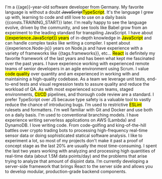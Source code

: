 I'm a {{age}}-year-old software developer from Germany.
My favorite language is without a doubt <del>JavaScript</del><mark>TypeScript</mark>. It's the language I grew up with, learning to code and still love to use on a daily basis {{consts.TRAINING_START}} later.
I'm really happy to see the language evolve, driven by the community, and see tools like Babel grow from an experiment to the leading standard for transpiling JavaScript.
I have about <mark>{{experience.JavaScript}} years</mark> of in-depth knowledge in <mark>JavaScript</mark> and can handle complex tasks like writing a compiler.
I spent about {{experience.Node-js}} years on Node.js and have experience with a variety of frameworks like {{tags.frameworks}}, etc...
<mark>React</mark> is definitely my favorite framework of the last years and has been what kept me fascinated over the past years.
I have experience working with experienced remote teams of senior developers in an agile environment using Scrum.
I value <mark>code quality</mark> over quantity and am experienced in working with and maintaining a high-quality codebase.
As a team we leverage unit tests, end-to-end tests and visual regression tests to assure quality and reduce the workload of QA. As with most experienced scrum teams, staged environments, <mark>CI/CD</mark> pipelines, and thorough code review are a standard. I prefer TypeScript over JS because type safety is a valuable tool to vastly reduce the chance of introducing bugs.
I’m used to restrictive <mark>ESLint</mark> rulesets and formatters.
I'm well familiar with Git and Docker and use both on a daily basis. I'm used to conventional branching models.
I have experience writing serverless applications on AWS (Lambda) and DynamoDB.
I love writing code. From code-golfing and king-of-the-hill battles over crypto trading bots to processing high-frequency real-time sensor data or doing sophisticated statical software analysis.
I like to experiment a lot, so most of my projects don't make it past a proof of concept stage as the last 20% are usually the most time-consuming.
I spent the last two years working with analyzing and processing high quantities of real-time data (about 1.5M data points/day) and the problems that arise trying to analyze that amount of disjoint data.
I’m currently developing a server-side framework that brings React to the server side and allows you to develop modular, production-grade backend components.
